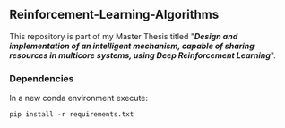 ## Reinforcement-Learning-Algorithms

This repository is part of my Master Thesis titled "__*Design and implementation of an intelligent mechanism,
capable of sharing resources in multicore systems, using Deep Reinforcement Learning*__".

### Dependencies

In a new conda environment execute: 
    
    pip install -r requirements.txt 
    